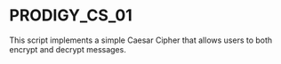 # PRODIGY_CS_01
This script implements a simple Caesar Cipher that allows users to both encrypt and decrypt messages. 
